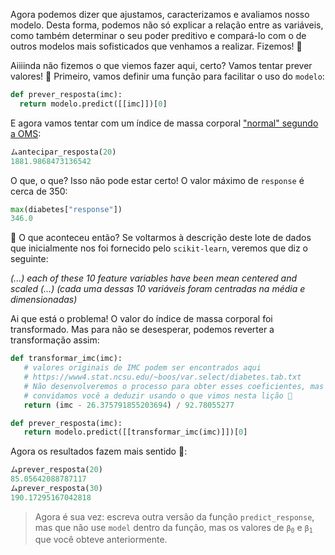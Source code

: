 Agora podemos dizer que ajustamos, caracterizamos e avaliamos nosso modelo. Desta forma, podemos não só explicar a relação entre as variáveis, como também determinar o seu poder preditivo e compará-lo com o de outros modelos mais sofisticados que venhamos a realizar. Fizemos! 🥲

Aiiiinda não fizemos o que viemos fazer aqui, certo? Vamos tentar prever valores! :tada: Primeiro, vamos definir uma função para facilitar o uso do `modelo`:

```python
def prever_resposta(imc):
  return modelo.predict([[imc]])[0]
```

E agora vamos tentar com um índice de massa corporal ["normal" segundo a OMS](https://pt.wikipedia.org/wiki/%C3%8Dndice_de_massa_corporal):

```python
ムantecipar_resposta(20)
1881.9868473136542
```

O que, o que? Isso não pode estar certo! O valor máximo de `response` é cerca de 350:

```python
max(diabetes["response"])
346.0
```

🤦 O que aconteceu então? Se voltarmos à descrição deste lote de dados que inicialmente nos foi fornecido pelo `scikit-learn`, veremos que diz o seguinte:

_(...) each of these 10 feature variables have been mean centered and scaled (...)_ _(cada uma dessas 10 variáveis foram centradas na média e dimensionadas)_

Ai que está o problema! O valor do índice de massa corporal foi transformado. Mas para não se desesperar, podemos reverter a transformação assim:

```python
def transformar_imc(imc):
   # valores originais de IMC podem ser encontrados aqui
   # https://www4.stat.ncsu.edu/~boos/var.select/diabetes.tab.txt
   # Não desenvolveremos o processo para obter esses coeficientes, mas sim
   # convidamos você a deduzir usando o que vimos nesta lição 🤭
   return (imc - 26.375791855203694) / 92.78055277

def prever_resposta(imc):
   return modelo.predict([[transformar_imc(imc)]])[0]
```

Agora os resultados fazem mais sentido :clap::

```python
ムprever_resposta(20)
85.05642088787117
ムprever_resposta(30)
190.17295167042818
```

> Agora é sua vez: escreva outra versão da função `predict_response`, mas que não use `model` dentro da função, mas os valores de <code>β<sub>0</sub></code> e <code>β<sub>1</sub></code> que você obteve anteriormente.
> 